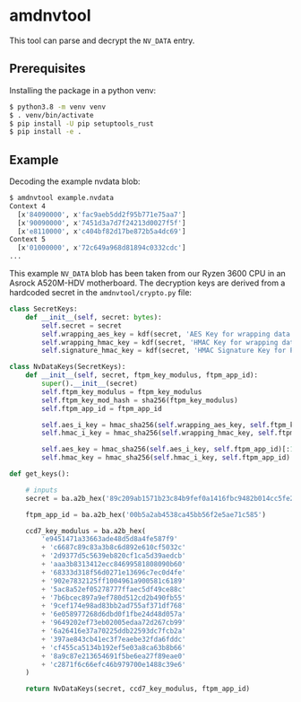 # amdnvtool

This tool can parse and decrypt the `NV_DATA` entry.

## Prerequisites

Installing the package in a python venv:
```bash
$ python3.8 -m venv venv
$ . venv/bin/activate
$ pip install -U pip setuptools_rust
$ pip install -e .
```

## Example

Decoding the example nvdata blob:
```bash
$ amdnvtool example.nvdata
Context 4
  [x'84090000', x'fac9aeb5dd2f95b771e75aa7']
  [x'90090000', x'7451d3a7d7f24213d0027f5f']
  [x'e8110000', x'c404bf82d17be872b5a4dc69']
Context 5
  [x'01000000', x'72c649a968d81894c0332cdc']
...
```

This example `NV_DATA` blob has been taken from our Ryzen 3600 CPU in an Asrock A520M-HDV motherboard.
The decryption keys are derived from a hardcoded secret in the `amdnvtool/crypto.py` file:
```python
class SecretKeys:
    def __init__(self, secret: bytes):
        self.secret = secret
        self.wrapping_aes_key = kdf(secret, 'AES Key for wrapping data')
        self.wrapping_hmac_key = kdf(secret, 'HMAC Key for wrapping data')
        self.signature_hmac_key = kdf(secret, 'HMAC Signature Key for PSP Data saved in DRAM')

class NvDataKeys(SecretKeys):
    def __init__(self, secret, ftpm_key_modulus, ftpm_app_id):
        super().__init__(secret)
        self.ftpm_key_modulus = ftpm_key_modulus
        self.ftpm_key_mod_hash = sha256(ftpm_key_modulus)
        self.ftpm_app_id = ftpm_app_id

        self.aes_i_key = hmac_sha256(self.wrapping_aes_key, self.ftpm_key_mod_hash)
        self.hmac_i_key = hmac_sha256(self.wrapping_hmac_key, self.ftpm_key_mod_hash)

        self.aes_key = hmac_sha256(self.aes_i_key, self.ftpm_app_id)[:16]
        self.hmac_key = hmac_sha256(self.hmac_i_key, self.ftpm_app_id)

def get_keys():

    # inputs
    secret = ba.a2b_hex('89c209ab1571b23c84b9fef0a1416fbc9482b014cc5fe242a797b72df028556f')

    ftpm_app_id = ba.a2b_hex('00b5a2ab4538ca45bb56f2e5ae71c585')

    ccd7_key_modulus = ba.a2b_hex(
        'e9451471a33663ade48d5d8a4fe587f9'
        + 'c6687c89c83a3b8c6d892e610cf5032c'
        + '2d9377d5c5639eb820cf1ca5d39aedcb'
        + 'aaa3b8313412ecc84699581808090b60'
        + '68333d318f56d0271e13696c7ec0d4fe'
        + '902e7832125ff1004961a900581c6189'
        + '5ac8a52ef05278777ffaec5df49ce88c'
        + '7b6bcec897a9ef780d512cd2b490fb55'
        + '9cef174e98ad83bb2ad755af371df768'
        + '6e058977268d6dbd0f1fbe24d48d057a'
        + '9649202ef73eb02005edaa72d267cb99'
        + '6a26416e37a70225ddb22593dc7fcb2a'
        + '397ae843cb41ec3f7eaebe32fda6fddc'
        + 'cf455ca5134b192ef5e03a8ca63b8b66'
        + '8a9c87e213654691f5be6ea27f89eae0'
        + 'c2871f6c66efc46b979700e1488c39e6'
    )

    return NvDataKeys(secret, ccd7_key_modulus, ftpm_app_id)

```
